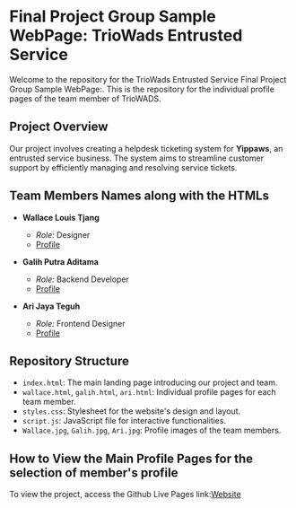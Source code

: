 # Final Project Group Sample WebPage: TrioWads Entrusted Service

Welcome to the repository for the TrioWads Entrusted Service Final Project Group Sample WebPage:. This is the repository for the individual profile pages of the team member of TrioWADS.

## Project Overview

Our project involves creating a helpdesk ticketing system for **Yippaws**, an entrusted service business. The system aims to streamline customer support by efficiently managing and resolving service tickets.

## Team Members Names along with the HTMLs

- **Wallace Louis Tjang**
  - *Role:* Designer
  - [Profile](wallace.html)

- **Galih Putra Aditama**
  - *Role:* Backend Developer
  - [Profile](galih.html)

- **Ari Jaya Teguh**
  - *Role:* Frontend Designer
  - [Profile](ari.html)

## Repository Structure

- `index.html`: The main landing page introducing our project and team.
- `wallace.html`, `galih.html`, `ari.html`: Individual profile pages for each team member.
- `styles.css`: Stylesheet for the website's design and layout.
- `script.js`: JavaScript file for interactive functionalities.
- `Wallace.jpg`, `Galih.jpg`, `Ari.jpg`: Profile images of the team members.

## How to View the Main Profile Pages for the selection of member's profile

To view the project, access the Github Live Pages link:[Website](https://wallacelt25.github.io/2602169705_asignment2/)
